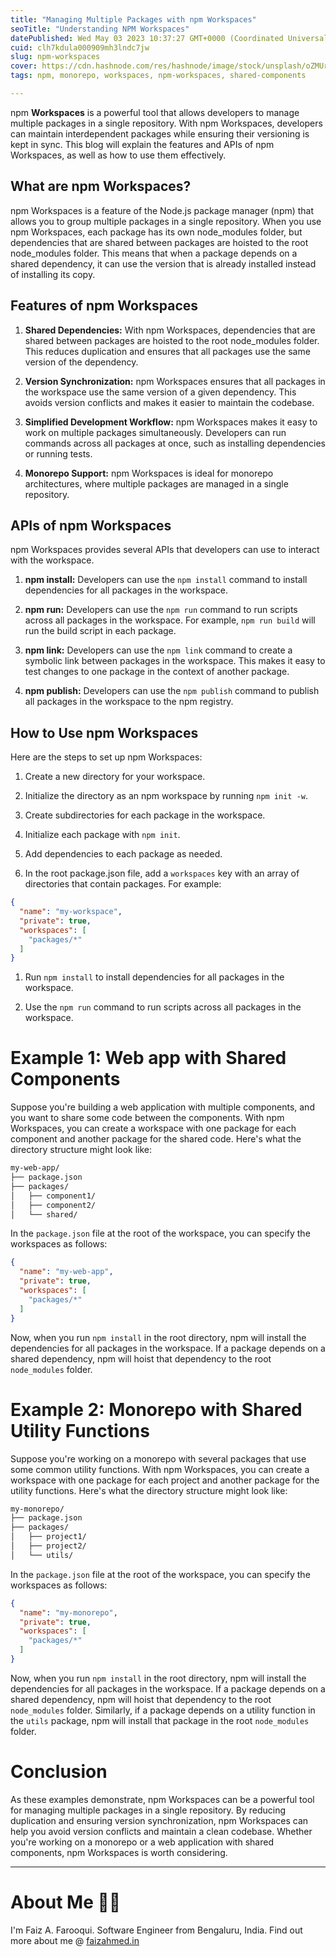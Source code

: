 ```yaml
---
title: "Managing Multiple Packages with npm Workspaces"
seoTitle: "Understanding NPM Workspaces"
datePublished: Wed May 03 2023 10:37:27 GMT+0000 (Coordinated Universal Time)
cuid: clh7kdula000909mh3lndc7jw
slug: npm-workspaces
cover: https://cdn.hashnode.com/res/hashnode/image/stock/unsplash/oZMUrWFHOB4/upload/02a058b38783f16a1ec1860152f433b4.jpeg
tags: npm, monorepo, workspaces, npm-workspaces, shared-components

---
```


npm **Workspaces** is a powerful tool that allows developers to manage multiple packages in a single repository. With npm Workspaces, developers can maintain interdependent packages while ensuring their versioning is kept in sync. This blog will explain the features and APIs of npm Workspaces, as well as how to use them effectively.

## **What are npm Workspaces?**

npm Workspaces is a feature of the Node.js package manager (npm) that allows you to group multiple packages in a single repository. When you use npm Workspaces, each package has its own node\_modules folder, but dependencies that are shared between packages are hoisted to the root node\_modules folder. This means that when a package depends on a shared dependency, it can use the version that is already installed instead of installing its copy.

## **Features of npm Workspaces**

1. **Shared Dependencies:** With npm Workspaces, dependencies that are shared between packages are hoisted to the root node\_modules folder. This reduces duplication and ensures that all packages use the same version of the dependency.
    
2. **Version Synchronization:** npm Workspaces ensures that all packages in the workspace use the same version of a given dependency. This avoids version conflicts and makes it easier to maintain the codebase.
    
3. **Simplified Development Workflow:** npm Workspaces makes it easy to work on multiple packages simultaneously. Developers can run commands across all packages at once, such as installing dependencies or running tests.
    
4. **Monorepo Support:** npm Workspaces is ideal for monorepo architectures, where multiple packages are managed in a single repository.
    

## **APIs of npm Workspaces**

npm Workspaces provides several APIs that developers can use to interact with the workspace.

1. **npm install:** Developers can use the `npm install` command to install dependencies for all packages in the workspace.
    
2. **npm run:** Developers can use the `npm run` command to run scripts across all packages in the workspace. For example, `npm run build` will run the build script in each package.
    
3. **npm link:** Developers can use the `npm link` command to create a symbolic link between packages in the workspace. This makes it easy to test changes to one package in the context of another package.
    
4. **npm publish:** Developers can use the `npm publish` command to publish all packages in the workspace to the npm registry.
    

## **How to Use npm Workspaces**

Here are the steps to set up npm Workspaces:

1. Create a new directory for your workspace.
    
2. Initialize the directory as an npm workspace by running `npm init -w`.
    
3. Create subdirectories for each package in the workspace.
    
4. Initialize each package with `npm init`.
    
5. Add dependencies to each package as needed.
    
6. In the root package.json file, add a `workspaces` key with an array of directories that contain packages. For example:
    

```json
{
  "name": "my-workspace",
  "private": true,
  "workspaces": [
    "packages/*"
  ]
}
```

1. Run `npm install` to install dependencies for all packages in the workspace.
    
2. Use the `npm run` command to run scripts across all packages in the workspace.
    

# Example 1: **Web app with Shared Components**

Suppose you're building a web application with multiple components, and you want to share some code between the components. With npm Workspaces, you can create a workspace with one package for each component and another package for the shared code. Here's what the directory structure might look like:

```bash
my-web-app/
├── package.json
├── packages/
│   ├── component1/
│   ├── component2/
│   └── shared/
```

In the `package.json` file at the root of the workspace, you can specify the workspaces as follows:

```json
{
  "name": "my-web-app",
  "private": true,
  "workspaces": [
    "packages/*"
  ]
}
```

Now, when you run `npm install` in the root directory, npm will install the dependencies for all packages in the workspace. If a package depends on a shared dependency, npm will hoist that dependency to the root `node_modules` folder.

# **Example 2: Monorepo with Shared Utility Functions**

Suppose you're working on a monorepo with several packages that use some common utility functions. With npm Workspaces, you can create a workspace with one package for each project and another package for the utility functions. Here's what the directory structure might look like:

```bash
my-monorepo/
├── package.json
├── packages/
│   ├── project1/
│   ├── project2/
│   └── utils/
```

In the `package.json` file at the root of the workspace, you can specify the workspaces as follows:

```json
{
  "name": "my-monorepo",
  "private": true,
  "workspaces": [
    "packages/*"
  ]
}
```

Now, when you run `npm install` in the root directory, npm will install the dependencies for all packages in the workspace. If a package depends on a shared dependency, npm will hoist that dependency to the root `node_modules` folder. Similarly, if a package depends on a utility function in the `utils` package, npm will install that package in the root `node_modules` folder.

# Conclusion

As these examples demonstrate, npm Workspaces can be a powerful tool for managing multiple packages in a single repository. By reducing duplication and ensuring version synchronization, npm Workspaces can help you avoid version conflicts and maintain a clean codebase. Whether you're working on a monorepo or a web application with shared components, npm Workspaces is worth considering.

---

# About Me 👨‍💻

I'm Faiz A. Farooqui. Software Engineer from Bengaluru, India. Find out more about me @ [faizahmed.in](https://faizahmed.in)